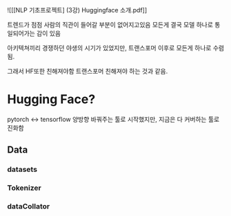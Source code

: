 ![[[NLP 기초프로젝트] (3강) Huggingface 소개.pdf]]

트렌드가 점점 사람의 직관이 들어갈 부분이 없어지고있음
모든게 결국 모델 하나로 통일되어가는 감이 있음

아키텍쳐끼리 경쟁하던 야생의 시기가 있었지만, 트랜스포머 이후로 모든게 하나로 수렴됨.

그래서 HF또한 친해져야함 트랜스포머 친해져야 하는 것과 같음.

# Hugging Face?

pytorch <-> tensorflow 양방향 바꿔주는 툴로 시작했지만, 지금은 다 커버하는 툴로 진화함

## Data

### datasets

### Tokenizer

### dataCollator
